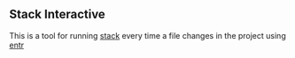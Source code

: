Stack Interactive
-----------------

This is a tool for running [stack](https://www.haskellstack.org) every time a file changes in the project using [entr](http://entrproject.org/)
